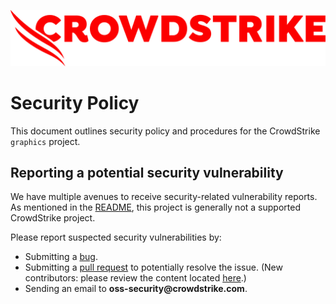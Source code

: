 ![CrowdStrike Falcon](/.github/cs-logo.png)

# Security Policy

This document outlines security policy and procedures for the CrowdStrike `graphics` project.

## Reporting a potential security vulnerability

We have multiple avenues to receive security-related vulnerability reports.
As mentioned in the [README](./README.md), this project is generally not a supported CrowdStrike project.

Please report suspected security vulnerabilities by:

- Submitting
  a [bug](https://github.com/CrowdStrike/graphics-core/issues/new?assignees=&labels=bug+%3Abug%3A&title=%5B+BUG+%5D+...).
- Submitting a [pull request](https://github.com/CrowdStrike/graphics-core/pulls) to potentially resolve the issue. (New
  contributors: please review the content
  located [here](https://github.com/CrowdStrike/graphics-core/blob/main/CONTRIBUTING.md).)
- Sending an email to __oss-security@crowdstrike.com__.
